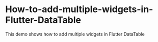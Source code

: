 # How-to-add-multiple-widgets-in-Flutter-DataTable
This demo shows how to add multiple widgets in Flutter DataTable
